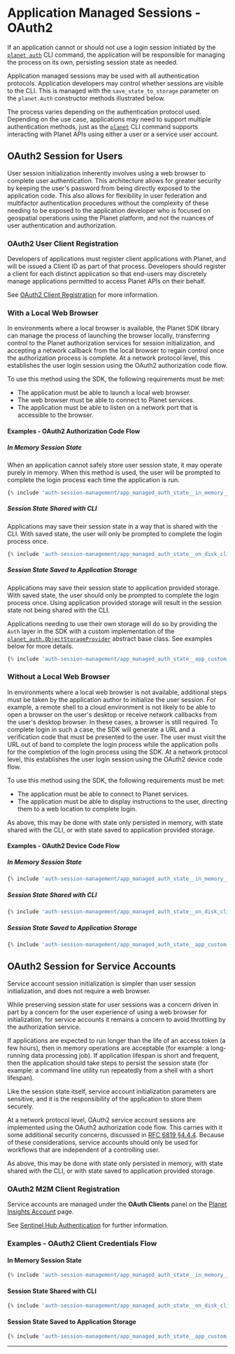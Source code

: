 # Application Managed Sessions - OAuth2

If an application cannot or should not use a login session initiated by the
[`planet auth`](../../cli/cli-reference/#auth) CLI command, the application will be
responsible for managing the process on its own, persisting session state as
needed.

Application managed sessions may be used with all authentication protocols.
Application developers may control whether sessions are visible to the CLI.
This is managed with the `save_state_to_storage` parameter on the `planet.Auth`
constructor methods illustrated below.

The process varies depending on the authentication protocol used.
Depending on the use case, applications may need to support multiple authentication
methods, just as the [`planet`](../../cli/cli-reference) CLI command supports interacting with Planet APIs
using either a user or a service user account.

## OAuth2 Session for Users
User session initialization inherently involves using a web browser to
complete user authentication.  This architecture allows for greater security
by keeping the user's password from being directly exposed to the application
code. This also allows for flexibility in user federation and multifactor
authentication procedures without the complexity of these needing to
be exposed to the application developer who is focused on geospatial
operations using the Planet platform, and not the nuances of user
authentication and authorization.

### OAuth2 User Client Registration
Developers of applications must register client applications with Planet, and
will be issued a Client ID as part of that process.  Developers should register
a client for each distinct application so that end-users may discretely manage
applications permitted to access Planet APIs on their behalf.

See [OAuth2 Client Registration](http://docs.planet.com/develop/authentication/#interactive-client-registration)
for more information.

### With a Local Web Browser
In environments where a local browser is available, the Planet SDK library can manage
the process of launching the browser locally, transferring control to the Planet
authorization services for session initialization, and accepting a network
callback from the local browser to regain control once the authorization
process is complete. At a network protocol level, this establishes the user
login session using the OAuth2 authorization code flow.

To use this method using the SDK, the following requirements must be met:

* The application must be able to launch a local web browser.
* The web browser must be able to connect to Planet services.
* The application must be able to listen on a network port that is accessible
  to the browser.

#### Examples - OAuth2 Authorization Code Flow

##### In Memory Session State
When an application cannot safely store user session state, it may operate purely in memory. When this
method is used, the user will be prompted to complete the login process each time the application is run.

```python linenums="1" title="Login as a user using a local browser with in memory only state persistance"
{% include 'auth-session-management/app_managed_auth_state__in_memory__oauth_user_authcode__with_browser.py' %}
```

##### Session State Shared with CLI
Applications may save their session state in a way that is shared with the CLI.  With saved state,
the user will only be prompted to complete the login process once.
```python linenums="1" title="Login as a user using a local browser with sessions persisted on disk and shared with the CLI"
{% include 'auth-session-management/app_managed_auth_state__on_disk_cli_shared__oauth_user_authcode__with_browser.py' %}
```

#####  Session State Saved to Application Storage
Applications may save their session state to application provided storage.  With saved state,
the user should only be prompted to complete the login process once.  Using application provided storage
will result in the session state not being shared with the CLI.

Applications needing to use their own storage will do so by providing
the `Auth` layer in the SDK with a custom implementation of the
[`planet_auth.ObjectStorageProvider`](https://planet-auth.readthedocs.io/en/latest/api-planet-auth/#planet_auth.ObjectStorageProvider)
abstract base class.  See examples below for more details.

```python linenums="1" title="Login as a user using a local browser with sessions persisted to application provided storage"
{% include 'auth-session-management/app_managed_auth_state__app_custom_storage__oauth_user_authcode__with_browser.py' %}
```

### Without a Local Web Browser
In environments where a local web browser is not available, additional steps must
be taken by the application author to initialize the user session.
For example, a remote shell to a cloud environment is not likely
to be able to open a browser on the user's desktop or receive network callbacks
from the user's desktop browser.  In these cases, a browser is
still required.  To complete login in such a case, the SDK will generate a URL and a
verification code that must be presented to the user. The user must visit the
URL out of band to complete the login process while the application polls for
the completion of the login process using the SDK. At a network protocol
level, this establishes the user login session using the OAuth2 device
code flow.

To use this method using the SDK, the following requirements must be met:

* The application must be able to connect to Planet services.
* The application must be able to display instructions to the user, directing
  them to a web location to complete login.

As above, this may be done with state only persisted in memory, with state
shared with the CLI, or with state saved to application provided storage.

#### Examples - OAuth2 Device Code Flow

##### In Memory Session State
```python linenums="1" title="Login as a user using an external browser with in memory only state persistance"
{% include 'auth-session-management/app_managed_auth_state__in_memory__oauth_user_devicecode__external_browser.py' %}
```

##### Session State Shared with CLI
```python linenums="1" title="Login as a user using an external browser with sessions persisted on disk and shared with the CLI"
{% include 'auth-session-management/app_managed_auth_state__on_disk_cli_shared__oauth_user_devicecode__external_browser.py' %}
```

#####  Session State Saved to Application Storage
```python linenums="1" title="Login as a user using an external browser with sessions persisted to application provided storage"
{% include 'auth-session-management/app_managed_auth_state__app_custom_storage__oauth_user_devicecode__external_browser.py' %}
```

## OAuth2 Session for Service Accounts
Service account session initialization is simpler than user session
initialization, and does not require a web browser.

While preserving session state for user sessions was a concern driven
in part by a concern for the user experience of using a web browser for
initialization, for service accounts it remains a concern to avoid
throttling by the authorization service.

If applications are expected to run longer than the life of an access token
(a few hours), then in memory operations are acceptable (for example: a long-running
data processing job).  If application lifespan is short and frequent,
then the application should take steps to persist the session state (for
example: a command line utility run repeatedly from a shell with a short lifespan).

Like the session state itself, service account initialization parameters are
sensitive, and it is the responsibility of the application to store them
securely.

At a network protocol level, OAuth2 service account sessions are implemented
using the OAuth2 authorization code flow.  This carries with it some additional
security concerns, discussed in
[RFC 6819 §4.4.4](https://datatracker.ietf.org/doc/html/rfc6819#section-4.4.4).
Because of these considerations, service accounts should only be used for
workflows that are independent of a controlling user.

As above, this may be done with state only persisted in memory, with state
shared with the CLI, or with state saved to application provided storage.

### OAuth2 M2M Client Registration
Service accounts are managed under the
**OAuth Clients** panel on the [Planet Insights Account](https://insights.planet.com/account/#/) page.

See [Sentinel Hub Authentication](https://docs.sentinel-hub.com/api/latest/api/overview/authentication/) for further information.

### Examples - OAuth2 Client Credentials Flow

#### In Memory Session State
```python linenums="1" title="Access APIs using a service account with in memory only state persistance"
{% include 'auth-session-management/app_managed_auth_state__in_memory__oauth_m2m.py' %}
```

#### Session State Shared with CLI
```python linenums="1" title="Access APIs using a service account with sessions persisted on disk and shared with the CLI"
{% include 'auth-session-management/app_managed_auth_state__on_disk_cli_shared__oauth_m2m.py' %}
```

####  Session State Saved to Application Storage
```python linenums="1" title="Access APIs using a service account with sessions persisted to application provided storage"
{% include 'auth-session-management/app_managed_auth_state__app_custom_storage__oauth_m2m.py' %}
```

----
